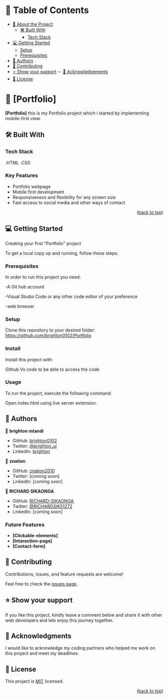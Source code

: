 <a name="readme-top"></a>

# 📗 Table of Contents

- [📖 About the Project](#about-project)
  - [🛠 Built With](#built-with)
    - [Tech Stack](#tech-stack)
- [💻 Getting Started](#getting-started)
  - [Setup](#setup)
  - [Prerequisites](#prerequisites)
- [👥 Authors](#authors)
- [🤝 Contributing](#contributing)
- [⭐️ Show your support](#support)
  -- [🙏 Acknowledgements](#acknowledgements)
- [📝 License](#license)

# 📖 [Portfolio] <a name="Portfolio"></a>

**[Portfolio]** this is my Portfolio project which i started by implementing mobile-first view.

## 🛠 Built With <a name="built-with"></a>

### Tech Stack <a name="tech-stack"></a>

.HTML 
.CSS

<!-- Features -->

### Key Features <a name="key-features"></a>

- Portfolio webpage
- Mobile first development
- Responsiveness and flexibility for any screen size
- Fast access to social media and other ways of contact

<p align="right">(<a href="#readme-top">back to top</a>)</p>

<!-- GETTING STARTED -->

## 💻 Getting Started <a name="getting-started"></a>

Creating your first "Portfolio" project

To get a local copy up and running, follow these steps.

### Prerequisites

In order to run this project you need:

-A Git hub account

-Visual Studio Code or any other code editor of your preference

-web browser

### Setup

Clone this repository to your desired folder:<br>
https://github.com/brighton0102/Portfolio

### Install

Install this project with:

Github
Vs code
to be able to access the code

### Usage

To run the project, execute the following command:

Open index.html using live server extension.

## 👥 Authors <a name="authors"></a>

👤 **brighton mtandi**

- GitHub: [brighton0102](htpps://github.com/brighton0102)
- Twitter: [@brighton_ui](https://twitter.com/brighton_ui)
- LinkedIn: [brighton](https://www.linkedin.com/in/brighton-mtandi-976615267/)

👤 **znation**

- GitHub: [znation2010](https://github.com/znation2010)
- Twitter: [coming soon]
- LinkedIn: [coming soon]

👤 **RICHARD SIKAONGA**

- GitHub: [RICHARD-SIKAONGA](https://github.com/richie1988)
- Twitter: [@RICHARDSIK51272](https://twitter.com/RICHARDSIK51272)
- LinkedIn: [coming soon]

<!-- FUTURE FEATURES-->

### Future Features <a name="Future-features"></a>

- **[Clickable-elements]**
- **[Intaraction-page]**
- **[Contact-form]**


<!-- CONTRIBUTING -->

## 🤝 Contributing <a name="contributing"></a>

Contributions, issues, and feature requests are welcome!

Feel free to check the [issues page](https://github.com/brighton0102/Portfolio/issues/).

<!-- SUPPORT -->

## ⭐️ Show your support <a name="support"></a>

If you like this project, kindly leave a comment below and share it with other web developers and lets enjoy this journey together.

<!-- ACKNOWLEDGEMENTS -->

## 🙏 Acknowledgments <a name="Microverse Inc."></a>

I would like to acknowledge my coding partners who helped me work on this project and meet my deadlines.

  <!-- LICENSE -->

## 📝 License <a name="license"></a>

This project is [MIT](https://github.com/brighton0102/Portfolio/blob/main/LICENSE) licensed.

<p align="right">(<a href="#readme-top">back to top</a>)</p>
